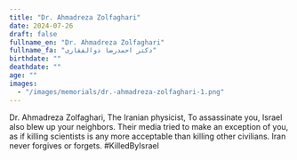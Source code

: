 ```yaml
---
title: "Dr. Ahmadreza Zolfaghari"
date: 2024-07-26
draft: false
fullname_en: "Dr. Ahmadreza Zolfaghari"
fullname_fa: "دکتر احمدرضا ذوالفقاری"
birthdate: ""
deathdate: ""
age: ""
images:
  - "/images/memorials/dr.-ahmadreza-zolfaghari-1.png"
---
```


Dr. Ahmadreza Zolfaghari, The Iranian physicist, To assassinate you, Israel also blew up your neighbors. Their media tried to make an exception of you, as if killing scientists is any more acceptable than killing other civilians. Iran never forgives or forgets. #KilledByIsrael